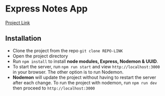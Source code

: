 # Express Notes App

[Project Link](https://expressnode-notes.herokuapp.com/notes)

## Installation
* Clone the project from the repo `git clone REPO-LINK`
* Open the project directory
* Run `npm install` to install **node modules, Express, Nodemon & UUID**.
* To start the server, run `npm run start` and view `http://localhost:3000` in your browser. The other option is to run Nodemon.
* **Nodemon** will update the project without having to restart the server after each change. To run the project with nodemon, run `npm run dev` then proceed to `http://localhost:3000`
